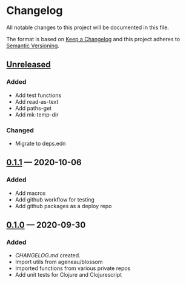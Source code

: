 # Changelog

All notable changes to this project will be documented in this file.

The format is based on [Keep a Changelog](http://keepachangelog.com)
and this project adheres to [Semantic Versioning](http://semver.org/spec/v2.0.0.html).


## [Unreleased]
### Added
- Add test functions
- Add read-as-text
- Add paths-get
- Add mk-temp-dir
### Changed
- Migrate to deps.edn

## [0.1.1] — 2020-10-06
### Added
- Add macros
- Add github workflow for testing
- Add github packages as a deploy repo

## [0.1.0] — 2020-09-30
### Added
- _CHANGELOG.md_ created.
- Import utils from ageneau/blossom
- Imported functions from various private repos
- Add unit tests for Clojure and Clojurescript

[0.1.0]: https://github.com/ageneau/cljc-utils/compare/0.0.0...0.1.0
[0.1.1]: https://github.com/ageneau/cljc-utils/compare/0.1.0...0.1.1
[Unreleased]: https://github.com/ageneau/cljc-utils/compare/0.1.1...HEAD
